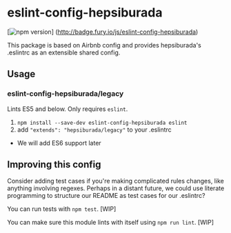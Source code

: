 # eslint-config-hepsiburada

[![npm version](https://badge.fury.io/js/eslint-config-hepsiburada.svg)]
(http://badge.fury.io/js/eslint-config-hepsiburada)

This package is based on Airbnb config and provides hepsiburada's .eslintrc as an extensible shared config.

## Usage

### eslint-config-hepsiburada/legacy

Lints ES5 and below. Only requires `eslint`.

1. `npm install --save-dev eslint-config-hepsiburada eslint`
2. add `"extends": "hepsiburada/legacy"` to your .eslintrc

* We will add ES6 support later

## Improving this config

Consider adding test cases if you're making complicated rules changes, like
anything involving regexes. Perhaps in a distant future, we could use literate
programming to structure our README as test cases for our .eslintrc?

You can run tests with `npm test`. [WIP]

You can make sure this module lints with itself using `npm run lint`. [WIP]
